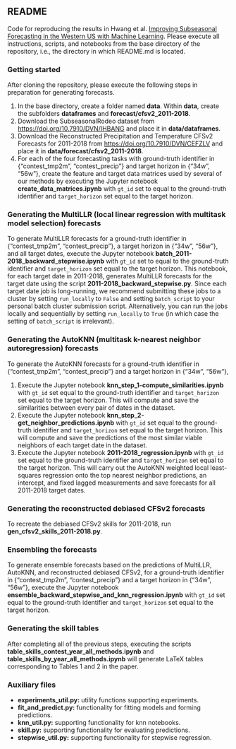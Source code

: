 ## README

Code for reproducing the results in Hwang et al. [Improving Subseasonal Forecasting in the Western US with Machine Learning](https://arxiv.org/abs/1809.07394).  Please execute all instructions, scripts, and notebooks from the base directory of the repository, i.e., the directory in which README.md is located.

### Getting started

After cloning the repository, please execute the following steps in preparation for generating forecasts.

1. In the base directory, create a folder named **data**. Within **data**, create the subfolders **dataframes** and **forecast/cfsv2_2011-2018**.
2. Download the SubseasonalRodeo dataset from https://doi.org/10.7910/DVN/IHBANG and place it in **data/dataframes**.
3. Download the Reconstructed Precipitation and Temperature CFSv2 Forecasts for 2011-2018 from https://doi.org/10.7910/DVN/CEFZLV and place it in **data/forecast/cfsv2_2011-2018**.
4. For each of the four forecasting tasks with ground-truth identifier in {“contest\_tmp2m”, “contest\_precip”} and target horizon in {“34w”, “56w”}, create the feature and target data matrices used by several of our methods by executing the Jupyter notebook **create\_data\_matrices.ipynb** with `gt_id` set to equal to the ground-truth identifier and `target_horizon` set equal to the target horizon.

### Generating the MultiLLR (local linear regression with multitask model selection) forecasts

To generate MultiLLR forecasts for a ground-truth identifier in {“contest\_tmp2m”, “contest\_precip”}, a target horizon in {“34w”, “56w”}, and all target dates, execute the Jupyter notebook **batch\_2011-2018\_backward\_stepwise.ipynb** with `gt_id` set to equal to the ground-truth identifier and `target_horizon` set equal to the target horizon. This notebook, for each target date in 2011-2018, generates MultiLLR forecasts for the target date using the script **2011-2018\_backward\_stepwise.py**. Since each target date job is long-running, we recommend submitting these jobs to a cluster by setting `run_locally` to `False` and setting `batch_script` to your personal batch cluster submission script. Alternatively, you can run the jobs locally and sequentially by setting `run_locally` to `True` (in which case the setting of `batch_script` is irrelevant).

### Generating the AutoKNN (multitask k-nearest neighbor autoregression) forecasts

To generate the AutoKNN forecasts for a ground-truth identifier in {“contest\_tmp2m”, “contest\_precip”} and a target horizon in {“34w”, “56w”}, 

1. Execute the Jupyter notebook **knn\_step\_1-compute_similarities.ipynb** with `gt_id` set equal to the ground-truth identifier and `target_horizon` set equal to the target horizon.  This will compute and save the similarities between every pair of dates in the dataset.
2. Execute the Jupyter notebook **knn\_step\_2-get_neighbor\_predictions.ipynb** with `gt_id` set equal to the ground-truth identifier and `target_horizon` set equal to the target horizon. This will compute and save the predictions of the most similar viable neighbors of each target date in the dataset. 
3. Execute the Jupyter notebook **2011-2018\_regression.ipynb** with `gt_id` set equal to the ground-truth identifier and `target_horizon` set equal to the target horizon. This will carry out the AutoKNN weighted local least-squares regression onto the top nearest neighbor predictions, an intercept, and fixed lagged measurements and save forecasts for all 2011-2018 target dates.

### Generating the reconstructed debiased CFSv2 forecasts

To recreate the debiased CFSv2 skills for 2011-2018, run **gen\_cfsv2\_skills\_2011-2018.py**.

### Ensembling the forecasts

To generate ensemble forecasts based on the predictions of MultiLLR, AutoKNN, and reconstructed debiased CFSv2, for a ground-truth identifier in {“contest\_tmp2m”, “contest\_precip”} and a target horizon in {“34w”, “56w”}, execute the Jupyter notebook **ensemble\_backward\_stepwise\_and\_knn\_regression.ipynb** with `gt_id` set equal to the ground-truth identifier and `target_horizon` set equal to the target horizon.

### Generating the skill tables

After completing all of the previous steps, executing the scripts **table\_skills\_contest\_year\_all\_methods.ipynb** and **table\_skills\_by\_year\_all\_methods.ipynb** will generate LaTeX tables corresponding to Tables 1 and 2 in the paper.

### Auxiliary files

- **experiments\_util.py:** utility functions supporting experiments.
- **fit\_and\_predict.py:** functionality for fitting models and forming predictions.
- **knn\_util.py:** supporting functionality for knn notebooks.
- **skill.py:** supporting functionality for evaluating predictions.
- **stepwise\_util.py:** supporting functionality for stepwise regression.
